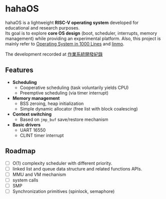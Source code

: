 # hahaOS  

hahaOS is a lightweight **RISC-V operating system** developed for educational and research purposes.  
Its goal is to explore **core OS design** (boot, scheduler, interrupts, memory management) while providing an experimental platform. 
Also, this project is mainly refer to [Operating System in 1000 Lines](https://operating-system-in-1000-lines.vercel.app/en/) and [linmo](https://github.com/sysprog21/linmo).

The development recorded at [作業系統開發紀錄](https://hackmd.io/@vicLin/HJa4KH5Uxl)


## Features

- **Scheduling**  
  - Cooperative scheduling (task voluntarily yields CPU)  
  - Preemptive scheduling (via timer interrupt)  
- **Memory management**  
  - BSS zeroing, heap initialization  
  - Simple dynamic allocator (free list with block coalescing)  
- **Context switching**  
  - Based on `jmp_buf` save/restore mechanism  
- **Basic drivers**  
  - UART 16550  
  - CLINT timer interrupt  


## Roadmap 
- [ ] O(1) complexity scheduler with different priority.
- [ ] linked list and queue data structure and related functions APIs.
- [ ] MMU and VM mechanism
- [ ] system calls
- [ ] SMP
- [ ] Synchronization primitives (spinlock, semaphore)
